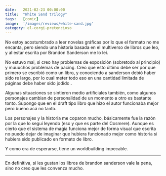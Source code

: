 ```yaml
---
date:   2021-02-23 00:00:00
title:  "White Sand trilogy"
tags:   [comic]
image:  '/images/reviews/white-sand.jpg'
category: el-corgi-pretencioso
---
```

No estoy acostumbrado a leer novelas gráficas por lo que el formato no me encanta, pero siendo una historia basada en el multiverso de libros que leo, y al estar escrita por Brandon Sanderson me lo leí.

No estuvo mal, si creo hay problemas de exposición (sobretodo al principio) y muuuchos problemas de pacing. Creo que esto último debe ser por que primero se escribió como un libro, y conociendo a sanderson debió haber sido re largo, por lo cual meter todo eso en una cantidad limitada de páginas debe haber sido jodido .

Algunas situaciones se sintieron medio artificiales también, como algunos personajes cambian de personalidad de un momento a otro es bastante tonto. Supongo que en el draft tipo libro que hizo el autor funcionaba mejor pero bueno acá no tanto.

Los personajes y la historia me coparon mucho, básicamente fue la razón por la que lo seguí leyendo (eso y que es parte del Cosmere). Aunque es cierto que el sistema de magia funciona mejor de forma visual que escrita no puedo dejar de imaginar que hubiera funcionado mejor como historia si hubiera sido publicado en formato de libro.

Y como era de esperarse, tiene un worldbuilding impecable.

<hr>

En definitiva, si les gustan los libros de brandon sanderson vale la pena, sino no creo que les convenza mucho.
